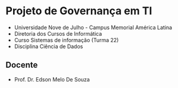 # Projeto de Governança em TI

- Universidade Nove de Julho - Campus Memorial América Latina
- Diretoria dos Cursos de Informática
- Curso Sistemas de informação (Turma 22)
- Disciplina Ciência de Dados

## Docente

- Prof. Dr. Edson Melo De Souza
